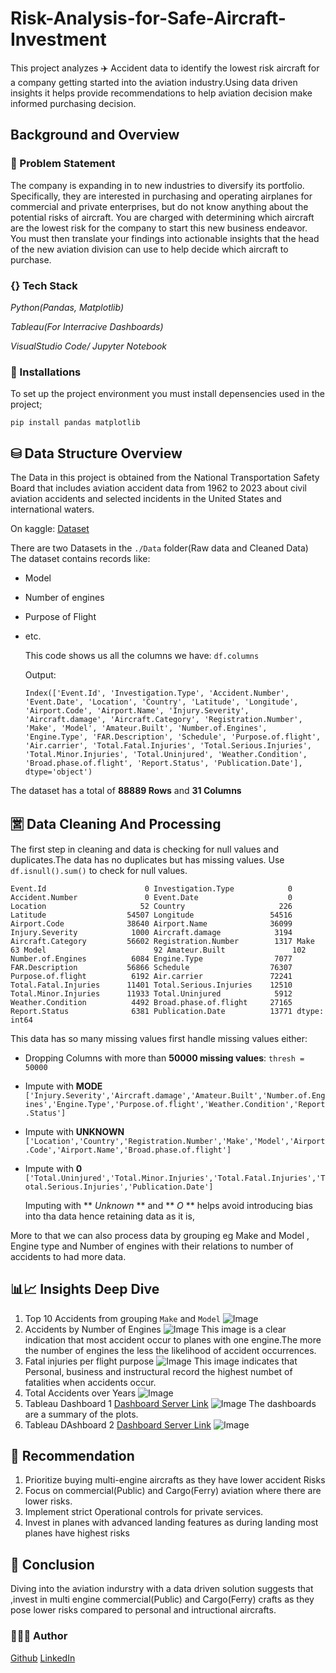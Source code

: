 # Risk-Analysis-for-Safe-Aircraft-Investment
This project analyzes ✈️ Accident data to identify the lowest risk aircraft for a company getting started into the aviation industry.Using data driven insights it helps provide recommendations to help aviation decision make informed purchasing decision. 

## Background and Overview
### 🤔 Problem Statement
The company is expanding in to new industries to diversify its portfolio. Specifically, they are interested in purchasing and operating airplanes for commercial and private enterprises, but do not know anything about the potential risks of aircraft. You are charged with determining which aircraft are the lowest risk for the company to start this new business endeavor. You must then translate your findings into actionable insights that the head of the new aviation division can use to help decide which aircraft to purchase.

### {} Tech Stack 
_Python(Pandas, Matplotlib)_

_Tableau(For Interracive Dashboards)_

_VisualStudio Code/ Jupyter Notebook_

### 🔗 Installations
To set up the project environment you must install depensencies used in the project;

`pip install pandas matplotlib`

## ⛁ Data Structure Overview
The Data in this project is obtained from the National Transportation Safety Board that includes aviation accident data from 1962 to 2023 about civil aviation accidents and selected incidents in the United States and international waters.

On kaggle: [Dataset](https://www.kaggle.com/datasets/khsamaha/aviation-accident-database-synopses)

There are two Datasets in the `./Data` folder(Raw data and Cleaned Data)
The dataset contains records like:
- Model
- Number of engines
- Purpose of Flight
- etc.
  
  This code shows us all the columns we have: `df.columns`

  Output:

  `Index(['Event.Id', 'Investigation.Type', 'Accident.Number', 'Event.Date',
       'Location', 'Country', 'Latitude', 'Longitude', 'Airport.Code',
       'Airport.Name', 'Injury.Severity', 'Aircraft.damage',
       'Aircraft.Category', 'Registration.Number', 'Make', 'Model',
       'Amateur.Built', 'Number.of.Engines', 'Engine.Type', 'FAR.Description',
       'Schedule', 'Purpose.of.flight', 'Air.carrier', 'Total.Fatal.Injuries',
       'Total.Serious.Injuries', 'Total.Minor.Injuries', 'Total.Uninjured',
       'Weather.Condition', 'Broad.phase.of.flight', 'Report.Status',
       'Publication.Date'],
      dtype='object')`
  
The dataset has a total of __88889 Rows__ and __31 Columns__
  
## 🈺 Data Cleaning And Processing
The first step in cleaning and data is checking for null values and duplicates.The data has no duplicates but has missing values.
Use `df.isnull().sum()` to check for null values.

`Event.Id                      0
Investigation.Type            0
Accident.Number               0
Event.Date                    0
Location                     52
Country                     226
Latitude                  54507
Longitude                 54516
Airport.Code              38640
Airport.Name              36099
Injury.Severity            1000
Aircraft.damage            3194
Aircraft.Category         56602
Registration.Number        1317
Make                         63
Model                        92
Amateur.Built               102
Number.of.Engines          6084
Engine.Type                7077
FAR.Description           56866
Schedule                  76307
Purpose.of.flight          6192
Air.carrier               72241
Total.Fatal.Injuries      11401
Total.Serious.Injuries    12510
Total.Minor.Injuries      11933
Total.Uninjured            5912
Weather.Condition          4492
Broad.phase.of.flight     27165
Report.Status              6381
Publication.Date          13771
dtype: int64`

This data has so many missing values first handle missing values either:
- Dropping Columns with more than __50000 missing values__: `thresh = 50000`
- Impute with **MODE** `['Injury.Severity','Aircraft.damage','Amateur.Built','Number.of.Engines','Engine.Type','Purpose.of.flight','Weather.Condition','Report.Status']`
- Impute with **UNKNOWN** `['Location','Country','Registration.Number','Make','Model','Airport.Code','Airport.Name','Broad.phase.of.flight']`
- Impute with **0** `['Total.Uninjured','Total.Minor.Injuries','Total.Fatal.Injuries','Total.Serious.Injuries','Publication.Date']`

  Imputing with ** *Unknown* ** and ** *O* ** helps avoid introducing bias into tha data hence retaining data as it is,

More to that we can also process data by grouping eg Make and Model , Engine type and Number of engines with their relations to number of accidents to had more data.

## 📊📈 Insights Deep Dive
1. Top 10 Accidents from grouping `Make` and `Model` ![Image](https://github.com/user-attachments/assets/5bf57f26-f343-4b6b-8ef9-c0ad447b6777)
2. Accidents by Number of Engines ![Image](https://github.com/user-attachments/assets/7ef820b7-ad61-4b3a-bd4f-2f67a793cab7) This image is a clear indication that most accident occur to planes with one engine.The more the number of engines the less the likelihood of accident occurrences.
3. Fatal injuries per flight purpose ![Image](https://github.com/user-attachments/assets/522594d7-025b-44d5-867a-475418b8bcb5) This image indicates that Personal, business and instructural record the highest numbet of fatalities when accidents occur.
4. Total Accidents over Years ![Image](https://github.com/user-attachments/assets/35022d87-6086-46b5-ba52-d8f288c1c7f8)
5. Tableau Dashboard 1 [Dashboard Server Link](https://public.tableau.com/app/profile/joy.kiboi/viz/AeroAccidentsBook1/Dashboard1?publish=yes)  ![Image](https://github.com/user-attachments/assets/0e139bd7-833c-4f92-b6ed-a7fcd1099510)
   The dashboards are a summary of the plots.
7. Tableau DAshboard 2  [Dashboard Server Link](https://public.tableau.com/app/profile/joy.kiboi/viz/AeroAccidentsBook2/Dashboard2?publish=yes) ![Image](https://github.com/user-attachments/assets/069fe61b-bc61-429c-988a-37f3b5564cda)


## 📃 Recommendation
1. Prioritize buying multi-engine aircrafts as they have lower accident Risks
2. Focus on commercial(Public) and Cargo(Ferry) aviation where there are lower risks.
3. Implement strict  Operational controls for private services.
4. Invest in planes with advanced landing features as during landing most planes have highest risks

## 🏁 Conclusion
Diving into the aviation indurstry with a data driven solution suggests that ,invest in multi engine commercial(Public) and Cargo(Ferry) crafts as they pose lower risks compared to personal and intructional aircrafts.

### 👩🏻‍💻 Author
[Github](https://github.com/Muthonikiboi)
[LinkedIn](https://www.linkedin.com/in/joy-kiboi-917661278/)